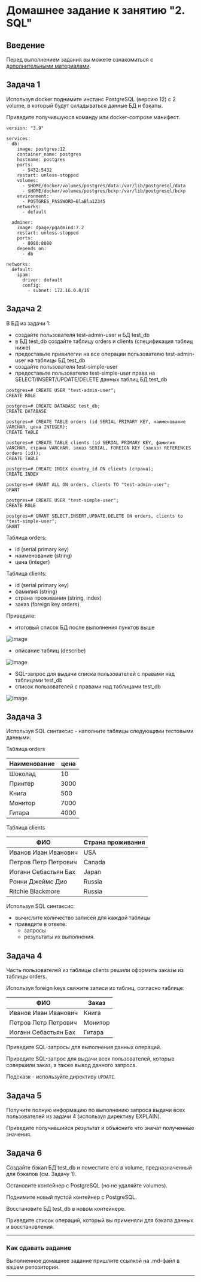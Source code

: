 # Домашнее задание к занятию "2. SQL"

## Введение

Перед выполнением задания вы можете ознакомиться с 
[дополнительными материалами](https://github.com/netology-code/virt-homeworks/blob/virt-11/additional/README.md).

## Задача 1

Используя docker поднимите инстанс PostgreSQL (версию 12) c 2 volume, 
в который будут складываться данные БД и бэкапы.

Приведите получившуюся команду или docker-compose манифест.

```
version: "3.9"

services:
  db:
    image: postgres:12
    container_name: postgres
    hostname: postgres
    ports:
      - 5432:5432
    restart: unless-stopped
    volumes:
      - $HOME/docker/volumes/postgres/data:/var/lib/postgresql/data
      - $HOME/docker/volumes/postgres/bckp:/var/lib/postgresql/bckp
    environment:
      - POSTGRES_PASSWORD=BlaBla12345
    networks:
      - default

  adminer:
    image: dpage/pgadmin4:7.2
    restart: unless-stopped
    ports:
      - 8080:8080
    depends_on:
      - db

networks:
  default:
    ipam:
      driver: default
      config:
        - subnet: 172.16.0.0/16
```

## Задача 2

В БД из задачи 1: 
- создайте пользователя test-admin-user и БД test_db
- в БД test_db создайте таблицу orders и clients (спeцификация таблиц ниже)
- предоставьте привилегии на все операции пользователю test-admin-user на таблицы БД test_db
- создайте пользователя test-simple-user  
- предоставьте пользователю test-simple-user права на SELECT/INSERT/UPDATE/DELETE данных таблиц БД test_db

```
postgres=# CREATE USER "test-admin-user";
CREATE ROLE

postgres=# CREATE DATABASE test_db;
CREATE DATABASE

postgres=# CREATE TABLE orders (id SERIAL PRIMARY KEY, наименование VARCHAR, цена INTEGER);
CREATE TABLE

postgres=# CREATE TABLE clients (id SERIAL PRIMARY KEY, фамилия VARCHAR, страна VARCHAR, заказ SERIAL, FOREIGN KEY (заказ) REFERENCES orders (id));
CREATE TABLE

postgres=# CREATE INDEX country_id ON clients (страна);
CREATE INDEX

postgres=# GRANT ALL ON orders, clients TO "test-admin-user";
GRANT

postgres=# CREATE USER "test-simple-user";
CREATE ROLE

postgres=# GRANT SELECT,INSERT,UPDATE,DELETE ON orders, clients to "test-simple-user";
GRANT
```

Таблица orders:
- id (serial primary key)
- наименование (string)
- цена (integer)

Таблица clients:
- id (serial primary key)
- фамилия (string)
- страна проживания (string, index)
- заказ (foreign key orders)

Приведите:
- итоговый список БД после выполнения пунктов выше

![image](https://github.com/YoungHacker1912/devops-netology/assets/93939433/74e22ed9-01e5-4ac8-988a-9993155a8aa1)

  
- описание таблиц (describe)

![image](https://github.com/YoungHacker1912/devops-netology/assets/93939433/2a8190ac-9979-4dd6-a5a5-7fe4b0c5e51e)

  
- SQL-запрос для выдачи списка пользователей с правами над таблицами test_db
- список пользователей с правами над таблицами test_db

![image](https://github.com/YoungHacker1912/devops-netology/assets/93939433/d061b520-61a2-440d-9198-85b383020f6a)


## Задача 3

Используя SQL синтаксис - наполните таблицы следующими тестовыми данными:

Таблица orders

|Наименование|цена|
|------------|----|
|Шоколад| 10 |
|Принтер| 3000 |
|Книга| 500 |
|Монитор| 7000|
|Гитара| 4000|

Таблица clients

|ФИО|Страна проживания|
|------------|----|
|Иванов Иван Иванович| USA |
|Петров Петр Петрович| Canada |
|Иоганн Себастьян Бах| Japan |
|Ронни Джеймс Дио| Russia|
|Ritchie Blackmore| Russia|

Используя SQL синтаксис:
- вычислите количество записей для каждой таблицы 
- приведите в ответе:
    - запросы 
    - результаты их выполнения.

## Задача 4

Часть пользователей из таблицы clients решили оформить заказы из таблицы orders.

Используя foreign keys свяжите записи из таблиц, согласно таблице:

|ФИО|Заказ|
|------------|----|
|Иванов Иван Иванович| Книга |
|Петров Петр Петрович| Монитор |
|Иоганн Себастьян Бах| Гитара |

Приведите SQL-запросы для выполнения данных операций.

Приведите SQL-запрос для выдачи всех пользователей, которые совершили заказ, а также вывод данного запроса.
 
Подсказк - используйте директиву `UPDATE`.

## Задача 5

Получите полную информацию по выполнению запроса выдачи всех пользователей из задачи 4 
(используя директиву EXPLAIN).

Приведите получившийся результат и объясните что значат полученные значения.

## Задача 6

Создайте бэкап БД test_db и поместите его в volume, предназначенный для бэкапов (см. Задачу 1).

Остановите контейнер с PostgreSQL (но не удаляйте volumes).

Поднимите новый пустой контейнер с PostgreSQL.

Восстановите БД test_db в новом контейнере.

Приведите список операций, который вы применяли для бэкапа данных и восстановления. 

---

### Как cдавать задание

Выполненное домашнее задание пришлите ссылкой на .md-файл в вашем репозитории.

---
